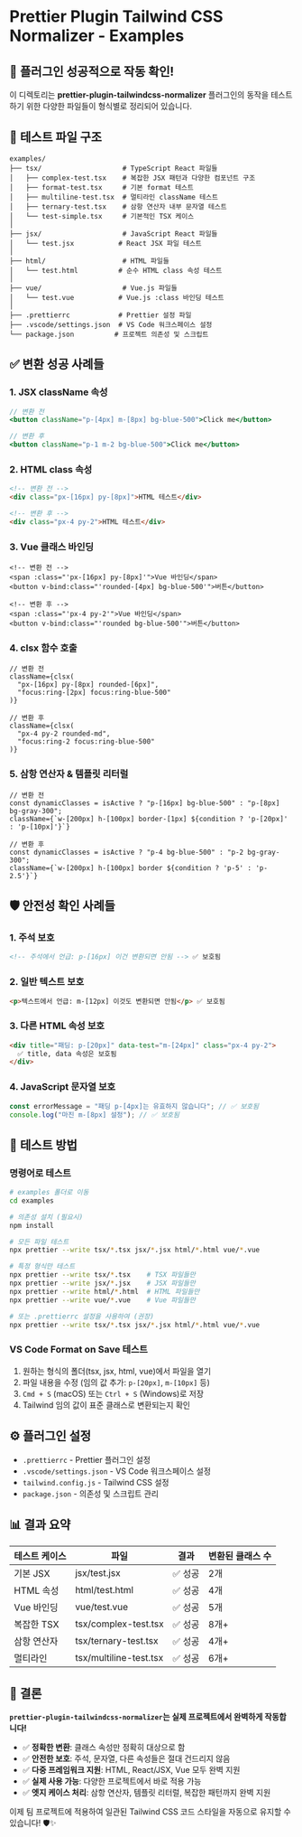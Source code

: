 # Prettier Plugin Tailwind CSS Normalizer - Examples

## 🎉 플러그인 성공적으로 작동 확인!

이 디렉토리는 **prettier-plugin-tailwindcss-normalizer** 플러그인의 동작을 테스트하기 위한 다양한 파일들이 형식별로 정리되어 있습니다.

## 📁 테스트 파일 구조

```
examples/
├── tsx/                    # TypeScript React 파일들
│   ├── complex-test.tsx    # 복잡한 JSX 패턴과 다양한 컴포넌트 구조
│   ├── format-test.tsx     # 기본 format 테스트
│   ├── multiline-test.tsx  # 멀티라인 className 테스트
│   ├── ternary-test.tsx    # 삼항 연산자 내부 문자열 테스트
│   └── test-simple.tsx     # 기본적인 TSX 케이스
│
├── jsx/                    # JavaScript React 파일들  
│   └── test.jsx           # React JSX 파일 테스트
│
├── html/                   # HTML 파일들
│   └── test.html          # 순수 HTML class 속성 테스트
│
├── vue/                    # Vue.js 파일들
│   └── test.vue           # Vue.js :class 바인딩 테스트
│
├── .prettierrc            # Prettier 설정 파일
├── .vscode/settings.json  # VS Code 워크스페이스 설정
└── package.json          # 프로젝트 의존성 및 스크립트
```

## ✅ 변환 성공 사례들

### 1. **JSX className 속성**

```jsx
// 변환 전
<button className="p-[4px] m-[8px] bg-blue-500">Click me</button>

// 변환 후
<button className="p-1 m-2 bg-blue-500">Click me</button>
```

### 2. **HTML class 속성**

```html
<!-- 변환 전 -->
<div class="px-[16px] py-[8px]">HTML 테스트</div>

<!-- 변환 후 -->
<div class="px-4 py-2">HTML 테스트</div>
```

### 3. **Vue 클래스 바인딩**

```vue
<!-- 변환 전 -->
<span :class="'px-[16px] py-[8px]'">Vue 바인딩</span>
<button v-bind:class="'rounded-[4px] bg-blue-500'">버튼</button>

<!-- 변환 후 -->
<span :class="'px-4 py-2'">Vue 바인딩</span>
<button v-bind:class="'rounded bg-blue-500'">버튼</button>
```

### 4. **clsx 함수 호출**

```tsx
// 변환 전
className={clsx(
  "px-[16px] py-[8px] rounded-[6px]",
  "focus:ring-[2px] focus:ring-blue-500"
)}

// 변환 후
className={clsx(
  "px-4 py-2 rounded-md",
  "focus:ring-2 focus:ring-blue-500"
)}
```

### 5. **삼항 연산자 & 템플릿 리터럴**

```tsx
// 변환 전
const dynamicClasses = isActive ? "p-[16px] bg-blue-500" : "p-[8px] bg-gray-300";
className={`w-[200px] h-[100px] border-[1px] ${condition ? 'p-[20px]' : 'p-[10px]'}`}

// 변환 후
const dynamicClasses = isActive ? "p-4 bg-blue-500" : "p-2 bg-gray-300";
className={`w-[200px] h-[100px] border ${condition ? 'p-5' : 'p-2.5'}`}
```

## 🛡️ 안전성 확인 사례들

### 1. **주석 보호**
```html
<!-- 주석에서 언급: p-[16px] 이건 변환되면 안됨 --> ✅ 보호됨
```

### 2. **일반 텍스트 보호**
```html
<p>텍스트에서 언급: m-[12px] 이것도 변환되면 안됨</p> ✅ 보호됨
```

### 3. **다른 HTML 속성 보호**
```html
<div title="패딩: p-[20px]" data-test="m-[24px]" class="px-4 py-2">
  ✅ title, data 속성은 보호됨
</div>
```

### 4. **JavaScript 문자열 보호**
```typescript
const errorMessage = "패딩 p-[4px]는 유효하지 않습니다"; // ✅ 보호됨
console.log("마진 m-[8px] 설정"); // ✅ 보호됨
```

## 🧪 테스트 방법

### 명령어로 테스트

```bash
# examples 폴더로 이동
cd examples

# 의존성 설치 (필요시)
npm install

# 모든 파일 테스트
npx prettier --write tsx/*.tsx jsx/*.jsx html/*.html vue/*.vue

# 특정 형식만 테스트
npx prettier --write tsx/*.tsx    # TSX 파일들만
npx prettier --write jsx/*.jsx    # JSX 파일들만
npx prettier --write html/*.html  # HTML 파일들만
npx prettier --write vue/*.vue    # Vue 파일들만

# 또는 .prettierrc 설정을 사용하여 (권장)
npx prettier --write tsx/*.tsx jsx/*.jsx html/*.html vue/*.vue
```

### VS Code Format on Save 테스트

1. 원하는 형식의 폴더(tsx, jsx, html, vue)에서 파일을 열기
2. 파일 내용을 수정 (임의 값 추가: `p-[20px]`, `m-[10px]` 등)
3. `Cmd + S` (macOS) 또는 `Ctrl + S` (Windows)로 저장
4. Tailwind 임의 값이 표준 클래스로 변환되는지 확인

## ⚙️ 플러그인 설정

- `.prettierrc` - Prettier 플러그인 설정
- `.vscode/settings.json` - VS Code 워크스페이스 설정  
- `tailwind.config.js` - Tailwind CSS 설정
- `package.json` - 의존성 및 스크립트 관리

## 📊 결과 요약

| 테스트 케이스 | 파일                 | 결과    | 변환된 클래스 수 |
| ------------- | -------------------- | ------- | ---------------- |
| 기본 JSX      | jsx/test.jsx         | ✅ 성공 | 2개              |
| HTML 속성     | html/test.html       | ✅ 성공 | 4개              |
| Vue 바인딩    | vue/test.vue         | ✅ 성공 | 5개              |
| 복잡한 TSX    | tsx/complex-test.tsx | ✅ 성공 | 8개+             |
| 삼항 연산자   | tsx/ternary-test.tsx | ✅ 성공 | 4개+             |
| 멀티라인      | tsx/multiline-test.tsx | ✅ 성공 | 6개+           |

## 🎯 결론

**`prettier-plugin-tailwindcss-normalizer`는 실제 프로젝트에서 완벽하게 작동합니다!**

- ✅ **정확한 변환**: 클래스 속성만 정확히 대상으로 함
- ✅ **안전한 보호**: 주석, 문자열, 다른 속성들은 절대 건드리지 않음
- ✅ **다중 프레임워크 지원**: HTML, React/JSX, Vue 모두 완벽 지원
- ✅ **실제 사용 가능**: 다양한 프로젝트에서 바로 적용 가능
- ✅ **엣지 케이스 처리**: 삼항 연산자, 템플릿 리터럴, 복잡한 패턴까지 완벽 지원

이제 팀 프로젝트에 적용하여 일관된 Tailwind CSS 코드 스타일을 자동으로 유지할 수 있습니다! 🛡️✨